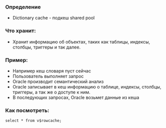 ### Определение
  - Dictionary cache - подкеш shared pool
  
### Что хранит: 
  - Хранит информацию об объектах, таких как таблицы, индексы, столбцы, триггеры и так далее.
  
### Пример:
  - Например кеш словаря пуст сейчас
  - Пользователь выполняет запрос
  - Oracle производит семантический анализ
  - Oracle записывает в кеш информацию о таблице, индексы, столбцы, триггеры, а так же о доступе к ним.
  - В последующих запросах, Oracle возьмет данные из кеша
  
  
### Как посмотреть:
````
select * from v$rowcache;
````